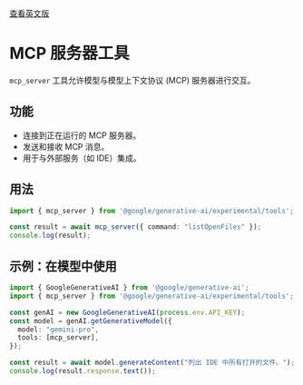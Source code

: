 [查看英文版](https://github.com/google-gemini/gemini-cli/blob/main/docs/tools/mcp-server.md)

# MCP 服务器工具

`mcp_server` 工具允许模型与模型上下文协议 (MCP) 服务器进行交互。

## 功能

-   连接到正在运行的 MCP 服务器。
-   发送和接收 MCP 消息。
-   用于与外部服务（如 IDE）集成。

## 用法

```typescript
import { mcp_server } from '@google/generative-ai/experimental/tools';

const result = await mcp_server({ command: "listOpenFiles" });
console.log(result);
```

## 示例：在模型中使用

```typescript
import { GoogleGenerativeAI } from '@google/generative-ai';
import { mcp_server } from '@google/generative-ai/experimental/tools';

const genAI = new GoogleGenerativeAI(process.env.API_KEY);
const model = genAI.getGenerativeModel({
  model: "gemini-pro",
  tools: [mcp_server],
});

const result = await model.generateContent("列出 IDE 中所有打开的文件。");
console.log(result.response.text());
```